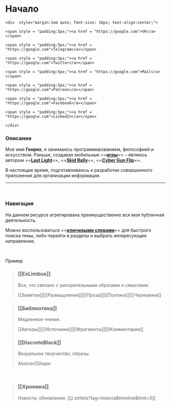 # Начало
``` {=html}
<div  style="margin:1em auto; font-size: 16px; text-align:center;">

<span style = "padding:5px;"><a href = "https://google.com">VK</a></span>

<span style = "padding:5px;"><a href = "https://google.com">Telegram</a></span>

<span style = "padding:5px;"><a href = "https://google.com">Twitter</a></span>

<span style = "padding:5px;"><a href = "https://google.com">Mail</a></span>

<span style = "padding:5px;"><a href = "https://google.com">Patreon</a></span>

<span style = "padding:5px;"><a href = "https://google.com">Facebook</a></span>

<span style = "padding:5px;"><a href = "https://google.com">LinkedIn</a></span>

</div>
```
### Описание
Мое имя **Генрих**, я занимаюсь программированием, философией и искусством.
Раньше, создавал мобильные ==**[игры](<https://badmangames.com>)**== – являюсь автором ==**[Last Light](search.html?tag=verbum)**==, ==**[Skid Rally](search.html?tag=verbum)**==, ==**[Cyber Gun Flip](search.html?tag=verbum)**==.

В настоящее время, подготавливаюсь к разработке *совершенного* приложения для организации информации.

---
<br/>

### Навигация

На данном ресурсе агрегирована преимущественно вся моя публичная деятельность.

Можно воспользоваться ==**[ключевыми словами](search.html?tag=verbum)**== для быстрого поиска темы, либо перейти в разделы и выбрать интересующее направление.

<br/>	

Пример

>### [[ExLimbus]]
>Все, что связано с умозрительными образами и смыслами. <p/>
>[[Заметки]]|[[Размышления]]|[[Проза]]|[[Поэтика]]|[[Черновики]]	

>### [[Библиотека]]
>Медленное чтение.<p/>
>[[Авторы]]|[[Источники]]|[[Фрагменты]]|[[Комментарии]]

>### [[DiscreteBlack]]
>Визуальное творчество, образы. <p/>
>Abstract|Shape

	
<!--Идеи. **==[Заметки](Заметки.html)==, ==[Размышления](Размышления.html)==, ==[Рассказы](Проза.html)==,  ==[Стихи](Заметки.html)==, ==[Черновики](Черновики.html)==** - все, что связано с умозрительными образами и смыслами.
 >[[z:zettels?tag=exlimbus/*&timeline&limit=5]] 

<br></br>

>### [[DiscreteBlack]]
>Визуальное творчество, образы.
>[[z:zettels?tag=discreteblack/*&timeline&limit=5]]

<p/>

>### [[Библиотека]]
>Медленное чтение.
>[[z:zettels?tag=lib/*&timeline&limit=5]]

<p/>

-->


<br>

>### [[Хроника]]
>Новости, обновления.
>[[z:zettels?tag=historia&timeline&limit=5]]

